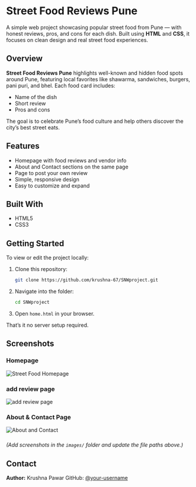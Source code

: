 # Street Food Reviews Pune

A simple web project showcasing popular street food from Pune — with honest reviews, pros, and cons for each dish.
Built using **HTML** and **CSS**, it focuses on clean design and real street food experiences.                                

## Overview

**Street Food Reviews Pune** highlights well-known and hidden food spots around Pune, featuring local favorites like shawarma, sandwiches, burgers, pani puri, and bhel.
Each food card includes:

* Name of the dish
* Short review
* Pros and cons

The goal is to celebrate Pune’s food culture and help others discover the city’s best street eats.

## Features

* Homepage with food reviews and vendor info
* About and Contact sections on the same page
* Page to post your own review
* Simple, responsive design
* Easy to customize and expand

## Built With

* HTML5
* CSS3

## Getting Started

To view or edit the project locally:

1. Clone this repository:

   ```bash
   git clone https://github.com/krushna-67/SNWproject.git
   ```

2. Navigate into the folder:

   ```bash
   cd SNWproject
   ```

3. Open `home.html` in your browser.

That’s it no server setup required.

## Screenshots

### Homepage

![Street Food Homepage](images/screenshot-home.png)

### add review page 

![add review page](images/screenshot-addreview.png)

### About & Contact Page

![About and Contact](images/screenshot-about-contact.png)

### 

*(Add screenshots in the `images/` folder and update the file paths above.)*


## Contact

**Author:** Krushna Pawar
GitHub: [@your-username](https://github.com/krushna-67)

